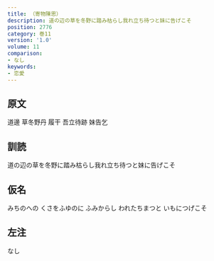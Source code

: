 ```yaml
---
title: （寄物陳思）
description: 道の辺の草を冬野に踏み枯らし我れ立ち待つと妹に告げこそ
position: 2776
category: 巻11
version: '1.0'
volume: 11
comparison:
- なし
keywords:
- 恋愛
---
```


## 原文

道邊 草冬野丹 履干 吾立待跡 妹告乞

## 訓読

道の辺の草を冬野に踏み枯らし我れ立ち待つと妹に告げこそ

## 仮名

みちのへの くさをふゆのに ふみからし われたちまつと いもにつげこそ

## 左注

なし
